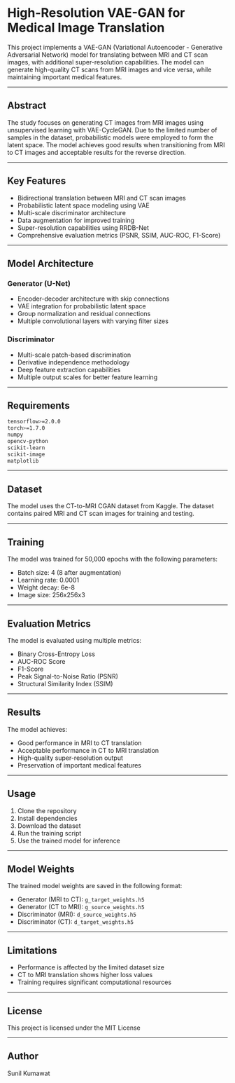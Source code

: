 # High-Resolution VAE-GAN for Medical Image Translation

This project implements a VAE-GAN (Variational Autoencoder - Generative Adversarial Network) model for translating between MRI and CT scan images, with additional super-resolution capabilities. The model can generate high-quality CT scans from MRI images and vice versa, while maintaining important medical features.

---

## Abstract

The study focuses on generating CT images from MRI images using unsupervised learning with VAE-CycleGAN. Due to the limited number of samples in the dataset, probabilistic models were employed to form the latent space. The model achieves good results when transitioning from MRI to CT images and acceptable results for the reverse direction.

---

## Key Features

- Bidirectional translation between MRI and CT scan images
- Probabilistic latent space modeling using VAE
- Multi-scale discriminator architecture
- Data augmentation for improved training
- Super-resolution capabilities using RRDB-Net
- Comprehensive evaluation metrics (PSNR, SSIM, AUC-ROC, F1-Score)

---

## Model Architecture

### Generator (U-Net)
- Encoder-decoder architecture with skip connections
- VAE integration for probabilistic latent space
- Group normalization and residual connections
- Multiple convolutional layers with varying filter sizes

### Discriminator
- Multi-scale patch-based discrimination
- Derivative independence methodology
- Deep feature extraction capabilities
- Multiple output scales for better feature learning

---

## Requirements

```bash
tensorflow>=2.0.0
torch>=1.7.0
numpy
opencv-python
scikit-learn
scikit-image
matplotlib
```

---

## Dataset

The model uses the CT-to-MRI CGAN dataset from Kaggle. The dataset contains paired MRI and CT scan images for training and testing.

---

## Training

The model was trained for 50,000 epochs with the following parameters:
- Batch size: 4 (8 after augmentation)
- Learning rate: 0.0001
- Weight decay: 6e-8
- Image size: 256x256x3

---

## Evaluation Metrics

The model is evaluated using multiple metrics:
- Binary Cross-Entropy Loss
- AUC-ROC Score
- F1-Score
- Peak Signal-to-Noise Ratio (PSNR)
- Structural Similarity Index (SSIM)

---

## Results

The model achieves:
- Good performance in MRI to CT translation
- Acceptable performance in CT to MRI translation
- High-quality super-resolution output
- Preservation of important medical features

---

## Usage

1. Clone the repository
2. Install dependencies
3. Download the dataset
4. Run the training script
5. Use the trained model for inference

---

## Model Weights

The trained model weights are saved in the following format:
- Generator (MRI to CT): `g_target_weights.h5`
- Generator (CT to MRI): `g_source_weights.h5`
- Discriminator (MRI): `d_source_weights.h5`
- Discriminator (CT): `d_target_weights.h5`

---

## Limitations

- Performance is affected by the limited dataset size
- CT to MRI translation shows higher loss values
- Training requires significant computational resources

---

## License

This project is licensed under the MIT License 

---

## Author 

Sunil Kumawat

